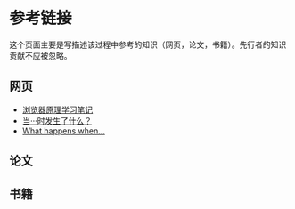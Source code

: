# 参考链接
这个页面主要是写描述该过程中参考的知识（网页，论文，书籍）。先行者的知识贡献不应被忽略。

## 网页
- [浏览器原理学习笔记](https://www.yuque.com/yuliren/lcywde/gaf6fb)
- [当···时发生了什么？](https://github.com/skyline75489/what-happens-when-zh_CN/blob/master/README.rst)
- [What happens when...](https://github.com/alex/what-happens-when)
## 论文

## 书籍
